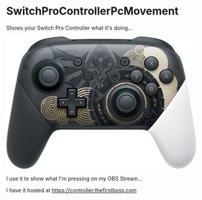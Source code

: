 # SwitchProControllerPcMovement
Shows your Switch Pro Controller what it's doing...

![This controller will show what buttons you press etc...](https://github.com/Elrinth/SwitchProControllerPcMovement/blob/main/src/assets/tloz_totk_controller_front_w_btn.png?raw=true)

I use it to show what I'm pressing on my OBS Stream...

I have it hosted at https://controller.thefirstboss.com
